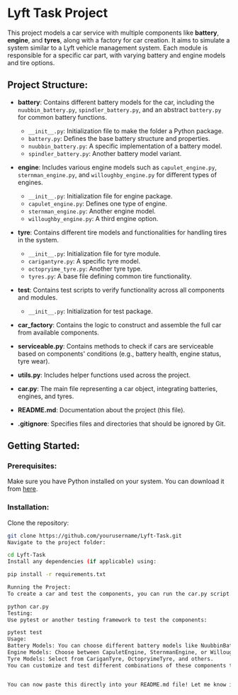 # Lyft Task Project

This project models a car service with multiple components like **battery**, **engine**, and **tyres**, along with a factory for car creation. It aims to simulate a system similar to a Lyft vehicle management system. Each module is responsible for a specific car part, with varying battery and engine models and tire options.

## Project Structure:

- **battery**: Contains different battery models for the car, including the `nuubbin_battery.py`, `spindler_battery.py`, and an abstract `battery.py` for common battery functions.
  - `__init__.py`: Initialization file to make the folder a Python package.
  - `battery.py`: Defines the base battery structure and properties.
  - `nuubbin_battery.py`: A specific implementation of a battery model.
  - `spindler_battery.py`: Another battery model variant.
  
- **engine**: Includes various engine models such as `capulet_engine.py`, `sternman_engine.py`, and `willoughby_engine.py` for different types of engines.
  - `__init__.py`: Initialization file for engine package.
  - `capulet_engine.py`: Defines one type of engine.
  - `sternman_engine.py`: Another engine model.
  - `willoughby_engine.py`: A third engine option.

- **tyre**: Contains different tire models and functionalities for handling tires in the system.
  - `__init__.py`: Initialization file for tyre module.
  - `carigantyre.py`: A specific tyre model.
  - `octopryime_tyre.py`: Another tyre type.
  - `tyres.py`: A base file defining common tire functionality.

- **test**: Contains test scripts to verify functionality across all components and modules.
  - `__init__.py`: Initialization for test package.
  
- **car_factory**: Contains the logic to construct and assemble the full car from available components.

- **serviceable.py**: Contains methods to check if cars are serviceable based on components' conditions (e.g., battery health, engine status, tyre wear).

- **utils.py**: Includes helper functions used across the project.

- **car.py**: The main file representing a car object, integrating batteries, engines, and tyres.

- **README.md**: Documentation about the project (this file).

- **.gitignore**: Specifies files and directories that should be ignored by Git.

## Getting Started:

### Prerequisites:
Make sure you have Python installed on your system. You can download it from [here](https://www.python.org/downloads/).

### Installation:

Clone the repository:
```bash
git clone https://github.com/yourusername/Lyft-Task.git
Navigate to the project folder:

cd Lyft-Task
Install any dependencies (if applicable) using:

pip install -r requirements.txt

Running the Project:
To create a car and test the components, you can run the car.py script. It will simulate assembling a car with different engines, batteries, and tyres.

python car.py
Testing:
Use pytest or another testing framework to test the components:

pytest test
Usage:
Battery Models: You can choose different battery models like NuubbinBattery or SpindlerBattery.
Engine Models: Choose between CapuletEngine, SternmanEngine, or WilloughbyEngine.
Tyre Models: Select from CariganTyre, OctopryimeTyre, and others.
You can customize and test different combinations of these components to simulate various cars.


You can now paste this directly into your README.md file! Let me know if you need any changes or further explanations.
